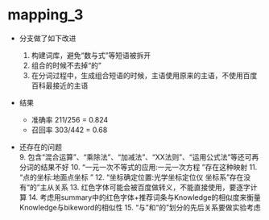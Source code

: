 # mapping_3

+ 分支做了如下改进
  1. 构建词库，避免“数与式”等短语被拆开
  2. 组合的时候不去掉“的”
  3. 在分词过程中，生成组合短语的时候，主语使用原来的主语，不使用百度百科最接近的主语

+ 结果
  + 准确率 211/256 = 0.824
  + 召回率 303/442 = 0.68

+ 还存在的问题  
  9. 包含“混合运算”、“乘除法”、“加减法”、“XX法则”、“运用公式法”等还可再分词的结果不好
  10. “一元一次不等式的应用:一元一次方程 ”存在这种映射
  11. “点的坐标:地面点坐标 ”
  12. “坐标确定位置:光学坐标定位仪 坐标系”存在没有“的”主从关系
  13. 红色字体可能会被百度做转义，不能直接使用，要逐字计算
  14. 考虑用summary中的红色字体+推荐词条与Knowledge的相似度来衡量Knowledge与bikeword的相似性
  15. “与”和“的”划分的先后关系要做实验考虑